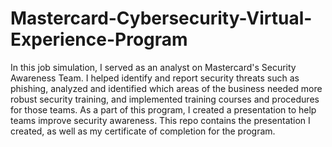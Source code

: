 # Mastercard-Cybersecurity-Virtual-Experience-Program

In this job simulation, I served as an analyst on Mastercard's Security Awareness Team. I helped identify and report security threats such as phishing, analyzed and identified which areas of the business needed more robust security training, and implemented training courses and procedures for those teams. As a part of this program, I created a presentation to help teams improve security awareness. This repo contains the presentation I created, as well as my certificate of completion for the program.
